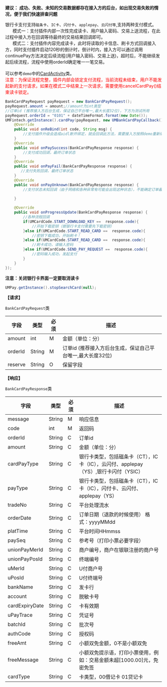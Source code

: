 **建议： 成功、失败、未知的交易数据都存在接入方的后台，如出现交易失败的情况，便于我们快速排查问题**

银行卡支付支持`磁条卡`、`IC卡`、`闪付卡`、`applepay`、`云闪付等`,支持两种支付模式。
<br>      模式一：支付插件内部一次性完成读卡、用户输入密码、交易上送流程，在此过程中接入方在回调等待最终的交易结果回调即可。
<br>      模式二：支付插件内容完成读卡，此时将读取的卡信息、刷卡方式回调接入方，同时支付插件启动120秒的倒计时，倒计时内，接入方可以通过调用continuePay方法决定后续流程(用户输入密码、交易上送)，超时后，不能继续发起后续流程，流程中使用orderId确定唯一一笔交易。
<br>
<br>可以参考`demo`中的[CardActivity](https://github.com/mr-yang/PayPluginDemo/blob/master/app/src/main/java/com/umpay/payplugindemo/CardActivity.java)类。
<br>
<font color=red>注意：为保证流程完整，插件内部会锁定支付流程，当前流程未结束，用户不能发起新的支付请求，如果在模式二中结束上一次请求，需要使用cancelCardPay()结束读卡锁定。</font>

```java
BankCardPayRequest payRequest = new BankCardPayRequest();
payRequest.amount = amount;//amount为int类型
//订单id (推荐接入方后台生成，保证自己平台唯一,最大长度32位)，下方为测试所用
payRequest.orderId = "0101" + dateTimeFormat.format(new Date());
UMFintech.getInstance().cardPay(payRequest, new UMBankCardPayCallback() {
	@Override
    public void onReBind(int code, String msg) {
        //支付插件升级会造成aidl断开绑定，就会回调此方法，需要接入方按照demo重新绑定即可
    }
    @Override
    public void onPaySuccess(BankCardPayResponse response) {
        //支付成功回调，最终订单状态
    }
    @Override
    public void onPayFail(BankCardPayResponse response) {
       //支付失败回调，最终订单状态
    }
    @Override
    public void onPayUnknown(BankCardPayResponse response) {
        //支付状态未知回调（由于网络和各种异常有可能会出现这种状态），不能确定订单最终状态，推荐接入平台记录状态为未知，后续可以再次调用银行卡支付状态查询方法，来确定最终状态
        
    }

    @Override
    public void onProgressUpdate(BankCardPayResponse response) {
        //各种流程回调
        if(UMCardCode.START_DOWNLOAD_KEY ==  response.code){
            //开始下载密钥（做银行卡支付需要先下载密钥）
        }else if(UMCardCode.START_READ_CARD ==  response.code){
            //密钥下载成功，开始刷卡！
        }else if(UMCardCode.START_READ_CARD ==  response.code){
            //刷卡成功，请输入密码
        }else if(UMCardCode.SEND_PAY_REQUEST ==  response.code){
            //密码输入成功，发起支付
        }
    }
});

```

**注意：关闭银行卡界面一定要取消读卡**

```java
UMPay.getInstance().stopSearchCard(null);
```


**【请求】**

`BankCardPayRequest`类

| 字段  | 类型  | 必须  | 描述  |
| ------------ | ------------ | ------------ | ------------ |
| amount  | int  | M  | 金额（单位：分） |
| orderId  | String  | M  | 订单id (推荐接入方后台生成，保证自己平台唯一,最大长度32位)  |
| reserve  | String  | O  | 保留字段  |



**【响应】**

`BankCardPayResponse`类

| 字段  | 类型  | 必须  | 描述  |
| ------------ | ------------ | ------------ | ------------ |
| message  | String  | M  | 响应信息  |
| code  | int  | M  | 返回码  |
| orderId  | String  | C  | 订单id  |
| amount  | String  | C  | 金额（单位：分）  |
| cardPayType  | String  | C  | 银行卡类型，包括磁条卡（CT），IC卡（IC），云闪付、applepay（YS）,银行卡闪付（YSIC）  |
| payType  | String  | C  | 银行卡类型，包括磁条卡（CT），IC卡（IC），闪付卡、云闪付、applepay（YS）  |
| tradeNo  | String  | C  | 平台处理流水  |
| orderDate  | String  | C  | 订单日期（退款的时候使用） 格式：yyyyMMdd  |
| platTime  | String  | C  | 平台时间HHmmss  |
| paySeq  | String  | C  | 参考号（打印小票必要字段）  |
| unionPayMerId  | String  | C  | 商户编号，商户在银联注册的商户号  |
| unionPayPosId  | String  |  C | 终端编号  |
| uMerId  | String  | C  | U付商户号  |
| uPosId  | String  | C  | U付终端号  |
| bankName  | String  | C  | 发卡行  |
| account  | String  | C  | 脱敏卡号  |
| cardExpiryDate  | String  | C  | 卡有效期  |
| uPayTrace  | String  | C  | 凭证号  |
| batchId  | String  | C  | 批次号  |
| authCode  | String  | C  | 授权码  |
| freeAmt  | String  | C  | 小额双免金额，0不是小额双免  |
| freeMessage  | String  | C  | 小额双免提示语，打印小票使用，例如：交易金额未超[1000.00]元，免密免签  |
| cardType  | String  | C  | 卡类型，00借记卡 01贷记卡  |



